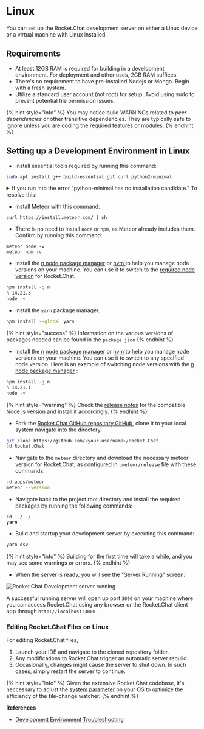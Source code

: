 # Linux

You can set up the Rocket.Chat development server on either a Linux device or a virtual machine with Linux installed.

## Requirements

* At least 12GB RAM is required for building in a development environment. For deployment and other uses, 2GB RAM suffices.
* There's no requirement to have pre-installed Nodejs or Mongo. Begin with a fresh system.
* Utilize a standard user account (not root) for setup. Avoid using sudo to prevent potential file permission issues.

{% hint style="info" %}
You may notice build WARNINGs related to _peer dependencies_ or other transitive dependencies. They are typically safe to ignore unless you are coding the required features or modules.
{% endhint %}

## Setting up a Development Environment in Linux

* Install essential tools required by running this command:

```bash
sudo apt install g++ build-essential git curl python2-minimal
```

<details>

<summary>If you run into the error "python-minimal has no installation candidate." To  resolve this:</summary>

* Install `software-properties-common`

```
sudo apt-get install software-properties-common
```

`software-properties-common` package is an alternate one for `python-software-properties`.

for <= 12.04

```
sudo apt-get install python-software-properties
```

for >= 12.10

```
sudo apt-get install software-properties-common
```

</details>

* Install [Meteor](https://www.meteor.com/install) with this command:

```
curl https://install.meteor.com/ | sh
```

* There is no need to install `node` or `npm`, as Meteor already includes them. Confirm by running this command:

```
meteor node -v
meteor npm -v
```

* Install the [n node package manager](https://www.npmjs.com/package/n) or [nvm ](https://github.com/nvm-sh/nvm)to help you manage node versions on your machine. You can use it to switch to the [required node version](https://github.com/RocketChat/Rocket.Chat/releases) for Rocket.Chat.

```bash
npm install -g n
n 14.21.3
node -v
```

* Install the `yarn` package manager.&#x20;

```bash
npm install --global yarn
```

{% hint style="success" %}
Information on the various versions of packages needed can be found in the `package.json`
{% endhint %}

* Install the [n node package manager](https://www.npmjs.com/package/n) or [nvm ](https://github.com/nvm-sh/nvm)to help you manage node versions on your machine. You can use it to switch to any specified node version. Here is an example of switching node versions with the [n node package manager](https://www.npmjs.com/package/n) :

```bash
npm install -g n
n 14.21.1
node -v
```

{% hint style="warning" %}
Check the [release notes](https://github.com/RocketChat/Rocket.Chat/releases) for the compatible Node.js version and install it accordingly.
{% endhint %}

* Fork the [Rocket.Chat GitHub repository GitHub](https://github.com/RocketChat/Rocket.Chat), clone it to your local system navigate into the directory.

```bash
git clone https://github.com/<your-username>/Rocket.Chat
cd Rocket.Chat
```

* Navigate to the `meteor` directory and download the necessary meteor version for Rocket.Chat, as configured in `.meteor/release` file with these commands:

```bash
cd apps/meteor
meteor --version
```

* Navigate back to the project root directory and install the required packages by running the following commands:

<pre class="language-bash"><code class="lang-bash">cd ../../
<strong>yarn
</strong></code></pre>

* Build and startup your development server by executing this command:

```bash
yarn dsv
```

{% hint style="info" %}
Building for the first time will take a while, and you may see some warnings or errors.
{% endhint %}

* When the server is ready, you will see the "Server Running" screen:

![Rocket.Chat Development server running](<../../../.gitbook/assets/Rocket.Chat Development server running>)

A successful running server will open up port `3000` on your machine where you can access Rocket.Chat using any browser or the Rocket.Chat client app through `http://localhost:3000`

### Editing Rocket.Chat Files on Linux

For editing Rocket.Chat files,

1. Launch your IDE and navigate to the cloned repository folder.
2. Any modifications to Rocket.Chat trigger an automatic server rebuild.
3. Occasionally, changes might cause the server to shut down. In such cases, simply restart the server to continue.

{% hint style="info" %}
Given the extensive Rocket.Chat codebase, it's neccessary to adjust the [system parameter](https://github.com/meteor/docs/blob/master/long-form/file-change-watcher-efficiency.md) on your OS to optimize the efficiency of the file-change watcher.
{% endhint %}

**References**

* [Development Environment Troubleshooting](../../../contribute-to-rocket.chat/modes-of-contribution/participate-in-rocket.chat-development/troubleshooting.md)
